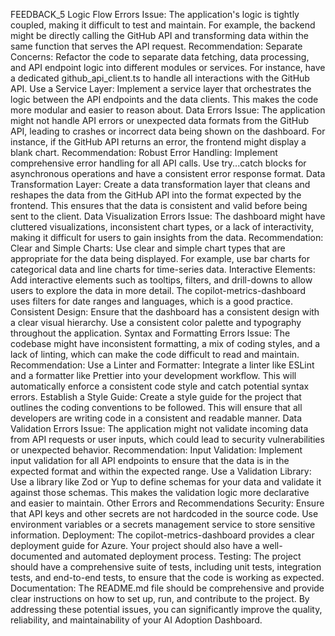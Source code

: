 FEEDBACK_5
Logic Flow Errors
Issue: The application's logic is tightly coupled, making it difficult to test and maintain. For example, the backend might be directly calling the GitHub API and transforming data within the same function that serves the API request.
Recommendation:
Separate Concerns: Refactor the code to separate data fetching, data processing, and API endpoint logic into different modules or services. For instance, have a dedicated github_api_client.ts to handle all interactions with the GitHub API.
Use a Service Layer: Implement a service layer that orchestrates the logic between the API endpoints and the data clients. This makes the code more modular and easier to reason about.
Data Errors
Issue: The application might not handle API errors or unexpected data formats from the GitHub API, leading to crashes or incorrect data being shown on the dashboard. For instance, if the GitHub API returns an error, the frontend might display a blank chart.
Recommendation:
Robust Error Handling: Implement comprehensive error handling for all API calls. Use try...catch blocks for asynchronous operations and have a consistent error response format.
Data Transformation Layer: Create a data transformation layer that cleans and reshapes the data from the GitHub API into the format expected by the frontend. This ensures that the data is consistent and valid before being sent to the client.
Data Visualization Errors
Issue: The dashboard might have cluttered visualizations, inconsistent chart types, or a lack of interactivity, making it difficult for users to gain insights from the data.
Recommendation:
Clear and Simple Charts: Use clear and simple chart types that are appropriate for the data being displayed. For example, use bar charts for categorical data and line charts for time-series data.
Interactive Elements: Add interactive elements such as tooltips, filters, and drill-downs to allow users to explore the data in more detail. The copilot-metrics-dashboard uses filters for date ranges and languages, which is a good practice.
Consistent Design: Ensure that the dashboard has a consistent design with a clear visual hierarchy. Use a consistent color palette and typography throughout the application.
Syntax and Formatting Errors
Issue: The codebase might have inconsistent formatting, a mix of coding styles, and a lack of linting, which can make the code difficult to read and maintain.
Recommendation:
Use a Linter and Formatter: Integrate a linter like ESLint and a formatter like Prettier into your development workflow. This will automatically enforce a consistent code style and catch potential syntax errors.
Establish a Style Guide: Create a style guide for the project that outlines the coding conventions to be followed. This will ensure that all developers are writing code in a consistent and readable manner.
Data Validation Errors
Issue: The application might not validate incoming data from API requests or user inputs, which could lead to security vulnerabilities or unexpected behavior.
Recommendation:
Input Validation: Implement input validation for all API endpoints to ensure that the data is in the expected format and within the expected range.
Use a Validation Library: Use a library like Zod or Yup to define schemas for your data and validate it against those schemas. This makes the validation logic more declarative and easier to maintain.
Other Errors and Recommendations
Security: Ensure that API keys and other secrets are not hardcoded in the source code. Use environment variables or a secrets management service to store sensitive information.
Deployment: The copilot-metrics-dashboard provides a clear deployment guide for Azure. Your project should also have a well-documented and automated deployment process.
Testing: The project should have a comprehensive suite of tests, including unit tests, integration tests, and end-to-end tests, to ensure that the code is working as expected.
Documentation: The README.md file should be comprehensive and provide clear instructions on how to set up, run, and contribute to the project.
By addressing these potential issues, you can significantly improve the quality, reliability, and maintainability of your AI Adoption Dashboard.
